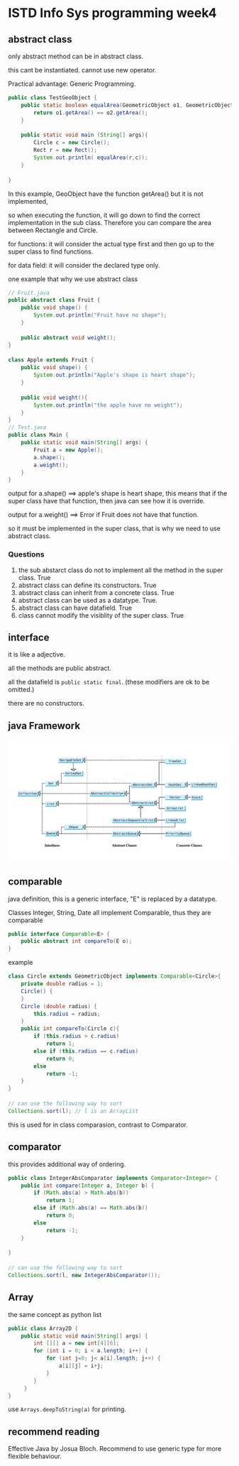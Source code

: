 # ISTD Info Sys programming week4

## abstract class
only abstract method can be in abstract class. 

this cant be instantiated. cannot use new operator.

Practical advantage: Generic Programming.

```java
public class TestGeoObject {
	public static boolean equalArea(GeometricObject o1, GeometricObject o2){
		return o1.getArea() == o2.getArea();
	}
	
	public static void main (String[] args){
		Circle c = new Circle();
		Rect r = new Rect();
		System.out.println( equalArea(r,c));
	}

}
```
In this example, GeoObject have the function getArea() but it is not implemented, 

so when executing the function, it will go down to find the correct implementation in the sub class. 
Therefore you can compare the area between Rectangle and Circle.

for functions: it will consider the actual type first and then go up to the super class to find functions.

for data field: it will consider the declared type only.

one example that why we use abstract class
```java
// Fruit.java
public abstract class Fruit {
    public void shape() {
        System.out.println("Fruit have no shape");
    }

    public abstract void weight();
}

class Apple extends Fruit {
    public void shape() {
        System.out.println("Apple's shape is heart shape");
    }

    public void weight(){
        System.out.println("the apple have no weight");
    }
}
// Test.java
public class Main {
    public static void main(String[] args) {
        Fruit a = new Apple();
        a.shape();
        a.weight();
    }
}
```
output for a.shape() ==> apple's shape is heart shape, this means that if the super class have that function, then java can see how it is override.

output for a.weight() ==> Error if Fruit does not have that function.

so it must be implemented in the super class, that is why we need to use abstract class.
### Questions
1. the sub abstarct class do not to implement all the method in the super class. True
2. abstract class can define its constructors. True
3. abstract class can inherit from a concrete class. True
4. abstract class can be used as a datatype. True.
5. abstract class can have datafield. True
6. class cannot modify the visiblity of the super class. True

## interface
it is like a adjective.

all the methods are public abstract.

all the datafield is ```public static final```. (these modifiers are ok to be omitted.)

there are no constructors.

## java Framework
![javaFramework](https://github.com/Emrys-Hong/programming_notes/blob/master/java/Info_to_Sys_notes/JavaCollectionFramework.png)

## comparable
java definition, this is a generic interface, "E" is replaced by a datatype.

Classes Integer, String, Date all implement Comparable, thus they are comparable
```java
public interface Comparable<E> {
    public abstract int compareTo(E o);
}
```
example
```java
class Circle extends GeometricObject implements Comparable<Circle>{
	private double radius = 1;
	Circle() {
	}
	Circle (double radius) {
		this.radius = radius;
	}
	public int compareTo(Circle c){
		if (this.radius > c.radius) 
			return 1;
		else if (this.radius == c.radius) 
			return 0;
		else
			return -1;
	}
}

// can use the following way to sort
Collections.sort(l); // l is an ArrayList
```
this is used for in class comparasion, contrast to Comparator.

## comparator
this provides additional way of ordering.
```java
public class IntegerAbsComparator implements Comparator<Integer> {
	public int compare(Integer a, Integer b) {
		if (Math.abs(a) > Math.abs(b)) 
			return 1;
		else if (Math.abs(a) == Math.abs(b))
			return 0;
		else 
			return -1;
	}
	
}

// can use the following way to sort 
Collections.sort(l, new IntegerAbsComparator());
```

## Array
the same concept as python list
```java
public class Array2D {   
	public static void main(String[] args) {     
		int [][] a = new int[4][6];     
		for (int i = 0; i < a.length; i++) {          
			for (int j=0; j< a[i].length; j++) {            
				a[i][j] = i+j;
			}    
		}
     }
}
```
use ``Arrays.deepToString(a)`` for printing.

## recommend reading

Effective Java by Josua Bloch.
Recommend to use generic type for more flexible behaviour.
